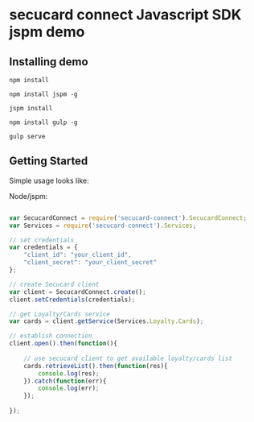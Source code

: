 # secucard connect Javascript SDK jspm demo

## Installing demo

```
npm install
```

```
npm install jspm -g
```

```
jspm install
```

```
npm install gulp -g
```

```
gulp serve
```

## Getting Started

Simple usage looks like:

Node/jspm:

```javascript

var SecucardConnect = require('secucard-connect').SecucardConnect;
var Services = require('secucard-connect').Services;

// set credentials
var credentials = {
	"client_id": "your_client_id",
	"client_secret": "your_client_secret"
};

// create Secucard client
var client = SecucardConnect.create();
client.setCredentials(credentials);

// get Loyalty/Cards service
var cards = client.getService(Services.Loyalty.Cards);

// establish connection
client.open().then(function(){
	
	// use secucard client to get available loyalty/cards list
	cards.retrieveList().then(function(res){
		console.log(res);
	}).catch(function(err){
		console.log(err);
	});
	
});

```
